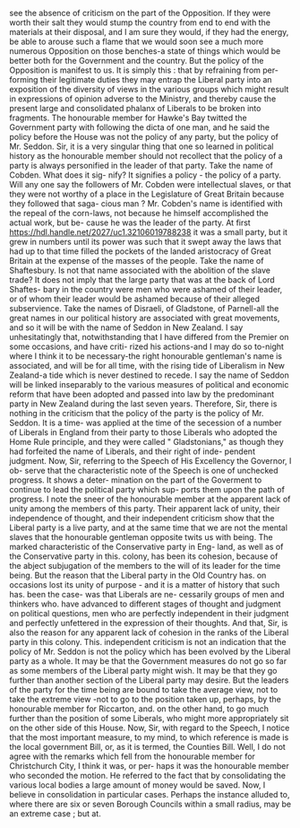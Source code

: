 see the absence of criticism on the part of the Opposition. If they were worth their salt they would stump the country from end to end with the materials at their disposal, and I am sure they would, if they had the energy, be able to arouse such a flame that we would soon see a much more numerous Opposition on those benches-a state of things which would be better both for the Government and the country. But the policy of the Opposition is manifest to us. It is simply this : that by refraining from per- forming their legitimate duties they may entrap the Liberal party into an exposition of the diversity of views in the various groups which might result in expressions of opinion adverse to the Ministry, and thereby cause the present large and consolidated phalanx of Liberals to be broken into fragments. The honourable member for Hawke's Bay twitted the Government party with following the dicta of one man, and he said the policy before the House was not the policy of any party, but the policy of Mr. Seddon. Sir, it is a very singular thing that one so learned in political history as the honourable member should not recollect that the policy of a party is always personified in the leader of that party. Take the name of Cobden. What does it sig- nify? It signifies a policy - the policy of a party. Will any one say the followers of Mr. Cobden were intellectual slaves, or that they were not worthy of a place in the Legislature of Great Britain because they followed that saga- cious man ? Mr. Cobden's name is identified with the repeal of the corn-laws, not because he himself accomplished the actual work, but be- cause he was the leader of the party. At first https://hdl.handle.net/2027/uc1.32106019788238 it was a small party, but it grew in numbers until its power was such that it swept away the laws that had up to that time filled the pockets of the landed aristocracy of Great Britain at the expense of the masses of the people. Take the name of Shaftesbury. Is not that name associated with the abolition of the slave trade? It does not imply that the large party that was at the back of Lord Shaftes- bary in the country were men who were ashamed of their leader, or of whom their leader would be ashamed because of their alleged subservience. Take the names of Disraeli, of Gladstone, of Parnell-all the great names in our political history are associated with great movements, and so it will be with the name of Seddon in New Zealand. I say unhesitatingly that, notwithstanding that I have differed from the Premier on some occasions, and have criti- rized his actions-and I may do so to-night where I think it to be necessary-the right honourable gentleman's name is associated, and will be for all time, with the rising tide of Liberalism in New Zealand-a tide which is never destined to recede. I say the name of Seddon will be linked inseparably to the various measures of political and economic reform that have been adopted and passed into law by the predominant party in New Zealand during the last seven years. Therefore, Sir, there is nothing in the criticism that the policy of the party is the policy of Mr. Seddon. It is a time- was applied at the time of the secession of a number of Liberals in England from their party to those Liberals who adopted the Home Rule principle, and they were called " Gladstonians," as though they had forfeited the name of Liberals, and their right of inde- pendent judgment. Now, Sir, referring to the Speech of His Excellency the Governor, I ob- serve that the characteristic note of the Speech is one of unchecked progress. It shows a deter- mination on the part of the Goverment to continue to lead the political party which sup- ports them upon the path of progress. I note the sneer of the honourable member at the apparent lack of unity among the members of this party. Their apparent lack of unity, their independence of thought, and their independent criticism show that the Liberal party is a live party, and at the same time that we are not the mental slaves that the honourable gentleman opposite twits us with being. The marked characteristic of the Conservative party in Eng- land, as well as of the Conservative party in this. colony, has been its cohesion, because of the abject subjugation of the members to the will of its leader for the time being. But the reason that the Liberal party in the Old Country has. on occasions lost its unity of purpose - and it is a matter of history that such has. been the case- was that Liberals are ne- cessarily groups of men and thinkers who. have advanced to different stages of thought and judgment on political questions, men who are perfectly independent in their judgment and perfectly unfettered in the expression of their thoughts. And that, Sir, is also the reason for any apparent lack of cohesion in the ranks of the Liberal party in this colony. This. independent criticism is not an indication that the policy of Mr. Seddon is not the policy which has been evolved by the Liberal party as a whole. It may be that the Government measures do not go so far as some members of the Liberal party might wish. It may be that they go further than another section of the Liberal party may desire. But the leaders of the party for the time being are bound to take the average view, not to take the extreme view -not to go to the position taken up, perhaps, by the honourable member for Riccarton, and. on the other hand, to go much further than the position of some Liberals, who might more appropriately sit on the other side of this House. Now, Sir, with regard to the Speech, I notice that the most important measure, to my mind, to which reference is made is the local government Bill, or, as it is termed, the Counties Bill. Well, I do not agree with the remarks which fell from the honourable member for Christchurch City, I think it was, or per- haps it was the honourable member who seconded the motion. He referred to the fact that by consolidating the various local bodies a large amount of money would be saved. Now, I believe in consolidation in particular cases. Perhaps the instance alluded to, where there are six or seven Borough Councils within a small radius, may be an extreme case ; but at. 